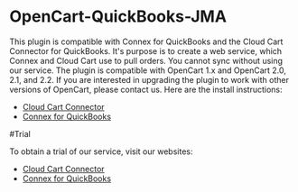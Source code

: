 # OpenCart-QuickBooks-JMA

This plugin is compatible with Connex for QuickBooks and the Cloud Cart Connector for QuickBooks. It's purpose is to create a web service, which Connex and Cloud Cart use to pull orders. You cannot sync without using our service. The plugin is compatible with OpenCart 1.x and OpenCart 2.0, 2.1, and 2.2. If you are interested in upgrading the plugin to work with other versions of OpenCart, please contact us. Here are the install instructions:

 - <a href="http://support.cloudcartconnector.com/hc/en-us/articles/202592798-OpenCart" target="_blank" >Cloud Cart Connector</a>
 - <a href="http://support.connexforquickbooks.com/hc/en-us/articles/205220647-OpenCart" target="_blank">Connex for QuickBooks</a>
 
 #Trial
 
 To obtain a trial of our service, visit our websites:
 
  - <a href="https://www.cloudcartconnector.com" target="_blank" >Cloud Cart Connector</a>
 - <a href="https://www.connexforquickbooks.com" target="_blank">Connex for QuickBooks</a>
